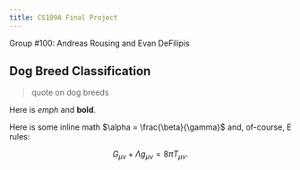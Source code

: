 ```yaml
---
title: CS109A Final Project
---
```


Group #100: Andreas Rousing and Evan DeFilipis

## Dog Breed Classification

>quote on dog breeds

Here is *emph* and **bold**.

Here is some inline math $\alpha = \frac{\beta}{\gamma}$ and, of-course, E rules:

$$ G_{\mu\nu} + \Lambda g_{\mu\nu}  = 8 \pi T_{\mu\nu} . $$
